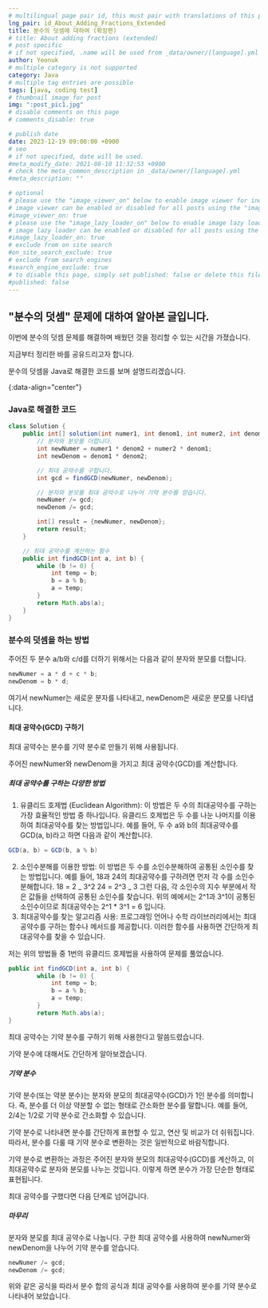 ```yaml
---
# multilingual page pair id, this must pair with translations of this page. (This name must be unique)
lng_pair: id_About_Adding_Fractions_Extended
title: 분수의 덧셈에 대하여 (확장편)
# title: About adding fractions (extended)
# post specific
# if not specified, .name will be used from _data/owner/[language].yml
author: Yeonuk
# multiple category is not supported
category: Java
# multiple tag entries are possible
tags: [java, coding test]
# thumbnail image for post
img: ":post_pic1.jpg"
# disable comments on this page
# comments_disable: true

# publish date
date: 2023-12-19 09:00:00 +0900
# seo
# if not specified, date will be used.
#meta_modify_date: 2021-08-10 11:32:53 +0900
# check the meta_common_description in _data/owner/[language].yml
#meta_description: ""

# optional
# please use the "image_viewer_on" below to enable image viewer for individual pages or posts (_posts/ or [language]/_posts folders).
# image viewer can be enabled or disabled for all posts using the "image_viewer_posts: true" setting in _data/conf/main.yml.
#image_viewer_on: true
# please use the "image_lazy_loader_on" below to enable image lazy loader for individual pages or posts (_posts/ or [language]/_posts folders).
# image lazy loader can be enabled or disabled for all posts using the "image_lazy_loader_posts: true" setting in _data/conf/main.yml.
#image_lazy_loader_on: true
# exclude from on site search
#on_site_search_exclude: true
# exclude from search engines
#search_engine_exclude: true
# to disable this page, simply set published: false or delete this file
#published: false
---
```


<!-- outline-start -->

## "분수의 덧셈" 문제에 대하여 알아본 글입니다.

이번에 분수의 덧셈 문제를 해결하며 배웠던 것을 정리할 수 있는 시간을 가졌습니다.

지금부터 정리한 바를 공유드리고자 합니다.

분수의 덧셈을 Java로 해결한 코드를 보며 설명드리겠습니다.

{:data-align="center"}

<!-- outline-end -->

### Java로 해결한 코드

```java
class Solution {
    public int[] solution(int numer1, int denom1, int numer2, int denom2) {
        // 분자와 분모를 더합니다.
        int newNumer = numer1 * denom2 + numer2 * denom1;
        int newDenom = denom1 * denom2;

        // 최대 공약수를 구합니다.
        int gcd = findGCD(newNumer, newDenom);

        // 분자와 분모를 최대 공약수로 나누어 기약 분수를 얻습니다.
        newNumer /= gcd;
        newDenom /= gcd;

        int[] result = {newNumer, newDenom};
        return result;
    }

    // 최대 공약수를 계산하는 함수
    public int findGCD(int a, int b) {
        while (b != 0) {
            int temp = b;
            b = a % b;
            a = temp;
        }
        return Math.abs(a);
    }
}
```

### 분수의 덧셈을 하는 방법

주어진 두 분수 a/b와 c/d를 더하기 위해서는 다음과 같이 분자와 분모를 더합니다.

```java
newNumer = a * d + c * b;
newDenom = b * d;
```

여기서 newNumer는 새로운 분자를 나타내고, newDenom은 새로운 분모를 나타냅니다.

#### 최대 공약수(GCD) 구하기

최대 공약수는 분수를 기약 분수로 만들기 위해 사용됩니다.

주어진 newNumer와 newDenom을 가지고 최대 공약수(GCD)를 계산합니다.

##### 최대 공약수를 구하는 다양한 방법

1. 유클리드 호제법 (Euclidean Algorithm): 이 방법은 두 수의 최대공약수를 구하는 가장 효율적인 방법 중 하나입니다. 유클리드 호제법은 두 수를 나눈 나머지를 이용하여 최대공약수를 찾는 방법입니다.
   예를 들어, 두 수 a와 b의 최대공약수를 GCD(a, b)라고 하면 다음과 같이 계산합니다.

```java
GCD(a, b) = GCD(b, a % b)
```

2. 소인수분해를 이용한 방법: 이 방법은 두 수를 소인수분해하여 공통된 소인수를 찾는 방법입니다. 예를 들어, 18과 24의 최대공약수를 구하려면 먼저 각 수를 소인수분해합니다.
   18 = 2 _ 3^2
   24 = 2^3 _ 3
   그런 다음, 각 소인수의 지수 부분에서 작은 값들을 선택하여 공통된 소인수를 찾습니다. 위의 예에서는 2^1과 3^1이 공통된 소인수이므로 최대공약수는 2^1 \* 3^1 = 6 입니다.
3. 최대공약수를 찾는 알고리즘 사용: 프로그래밍 언어나 수학 라이브러리에서는 최대공약수를 구하는 함수나 메서드를 제공합니다. 이러한 함수를 사용하면 간단하게 최대공약수를 찾을 수 있습니다.

저는 위의 방법들 중 1번의 유클리드 호제법을 사용하여 문제를 풀었습니다.

```java
public int findGCD(int a, int b) {
        while (b != 0) {
            int temp = b;
            b = a % b;
            a = temp;
        }
        return Math.abs(a);
}
```

최대 공약수는 기약 분수를 구하기 위해 사용한다고 말씀드렸습니다.

기약 분수에 대해서도 간단하게 알아보겠습니다.

##### 기약 분수

기약 분수(또는 약분 분수)는 분자와 분모의 최대공약수(GCD)가 1인 분수를 의미합니다. 즉, 분수를 더 이상 약분할 수 없는 형태로 간소화한 분수를 말합니다. 예를 들어, 2/4는 1/2로 기약 분수로 간소화할 수 있습니다.

기약 분수로 나타내면 분수를 간단하게 표현할 수 있고, 연산 및 비교가 더 쉬워집니다. 따라서, 분수를 다룰 때 기약 분수로 변환하는 것은 일반적으로 바람직합니다.

기약 분수로 변환하는 과정은 주어진 분자와 분모의 최대공약수(GCD)를 계산하고, 이 최대공약수로 분자와 분모를 나누는 것입니다. 이렇게 하면 분수가 가장 단순한 형태로 표현됩니다.

최대 공약수를 구했다면 다음 단계로 넘어갑니다.

##### 마무리

분자와 분모를 최대 공약수로 나눕니다. 구한 최대 공약수를 사용하여 newNumer와 newDenom을 나누어 기약 분수를 얻습니다.

```java
newNumer /= gcd;
newDenom /= gcd;
```

위와 같은 공식을 따라서 분수 합의 공식과 최대 공약수를 사용하여 분수를 기약 분수로 나타내어 보았습니다.
